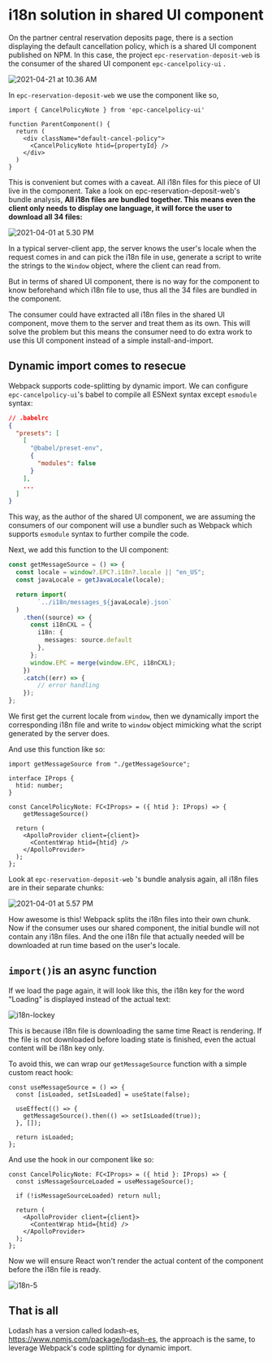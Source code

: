 # i18n solution in shared UI component

On the partner central reservation deposits page, there is a section displaying the default cancellation policy, which is a shared UI component published on NPM. In this case, the project `epc-reservation-deposit-web` is the consumer of the shared UI component `epc-cancelpolicy-ui` . 

![2021-04-21 at 10.36 AM](i18n-cp-section.png)

In `epc-reservation-deposit-web` we use the component like so,

```tsx
import { CancelPolicyNote } from 'epc-cancelpolicy-ui'

function ParentComponent() {
  return (
    <div className="default-cancel-policy">
      <CancelPolicyNote htid={propertyId} />
    </div>
  )
}
```

This is convenient but comes with a caveat. All i18n files for this piece of UI live in the component. Take a look on epc-reservation-deposit-web's bundle analysis, **All i18n files are bundled together. This means even the client only needs to display one language, it will force the user to download all 34 files:** 

![2021-04-01 at 5.30 PM](i18n-before-op.png)

In a typical server-client app, the server knows the user's locale when the request comes in and can pick the i18n file in use, generate a script to write the strings to the `Window` object,  where the client can read from.

But in terms of shared UI component, there is no way for the component to know beforehand which i18n file to use, thus all the 34 files are bundled in the component.

The consumer could have extracted all i18n files in the shared UI component, move them to the server and treat them as its own. This will solve the problem but this means the consumer need to do extra work to use this UI component instead of a simple install-and-import. 

## Dynamic import comes to resecue

Webpack supports code-splitting by dynamic import. We can configure `epc-cancelpolicy-ui`'s babel to compile all ESNext syntax except `esmodule` syntax:

```json
// .babelrc
{
  "presets": [
    [
      "@babel/preset-env",
      {
        "modules": false
      }
    ],
    ...
  ]
}
```

This way, as the author of the shared UI component, we are assuming the consumers of our component will use a bundler such as Webpack which supports `esmodule` syntax to further compile the code. 

Next, we add this function to the UI component: 

```typescript
const getMessageSource = () => {
  const locale = window?.EPC?.i18n?.locale || "en_US";
  const javaLocale = getJavaLocale(locale);

  return import(
		`../i18n/messages_${javaLocale}.json`
  )
    .then((source) => {
      const i18nCXL = {
        i18n: {
          messages: source.default
        },
      };
      window.EPC = merge(window.EPC, i18nCXL);
    })
    .catch((err) => {
  		// error handling
    });
};
```

We first get the current locale from `window`, then we dynamically import the corresponding i18n file and write to `window` object mimicking what the script generated by the server does. 

And use this function like so:

```tsx
import getMessageSource from "./getMessageSource";

interface IProps {
  htid: number;
}

const CancelPolicyNote: FC<IProps> = ({ htid }: IProps) => {
	getMessageSource()

  return (
    <ApolloProvider client={client}>
      <ContentWrap htid={htid} />
    </ApolloProvider>
  );
};
```

Look at `epc-reservation-deposit-web` 's bundle analysis again, all i18n files are in their separate chunks: 

![2021-04-01 at 5.57 PM](i18n-4.png)

How awesome is this! Webpack splits the i18n files into their own chunk. Now if the consumer uses our shared component, the initial bundle will not contain any i18n files. And the one i18n file that actually needed will be downloaded at run time based on the user's locale. 

## `import()`is an async function

If we load the page again, it will look like this, the i18n key for the word "Loading" is displayed instead of the actual text:

![i18n-lockey](i18n-lockey.png) 

This is because i18n file is downloading the same time React is rendering. If the file is not downloaded before loading state is finished, even the actual content will be i18n key only.

To avoid this, we can wrap our `getMessageSource` function with a simple custom react hook:

```tsx
const useMessageSource = () => {
  const [isLoaded, setIsLoaded] = useState(false);

  useEffect(() => {
    getMessageSource().then(() => setIsLoaded(true));
  }, []);

  return isLoaded;
};
```

And use the hook in our component like so:

```tsx
const CancelPolicyNote: FC<IProps> = ({ htid }: IProps) => {
  const isMessageSourceLoaded = useMessageSource();

  if (!isMessageSourceLoaded) return null;

  return (
    <ApolloProvider client={client}>
      <ContentWrap htid={htid} />
    </ApolloProvider>
  );
};
```

Now we will ensure React won't render the actual content of the component before the i18n file is ready. 

![i18n-5](i18n-5.png)

## That is all

Lodash has a version called lodash-es, https://www.npmjs.com/package/lodash-es, the approach is the same, to leverage Webpack's code splitting for dynamic import.
